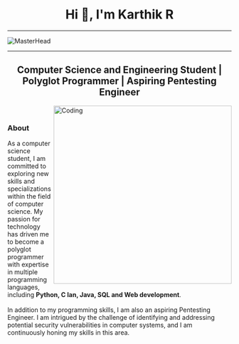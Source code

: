 <h1 align="center">Hi 👋, I'm Karthik R</h1>

-------------------------------------------

![MasterHead](https://github.com/k-arthik-r/k-arthik-r/assets/111432615/628b9187-2283-4b5b-a07b-a7e264340129)

-------------------------------------------
<h2 align="center">Computer Science and Engineering Student | Polyglot Programmer | Aspiring Pentesting Engineer</h2>


<img align="right" alt="Coding" width="400" src="https://github.com/k-arthik-r/k-arthik-r/assets/111432615/d1282930-5f93-42a2-8622-7e6a147cd92e">


<br>
<h3 align="left">About</h3>
<p>As a computer science student, I am committed to exploring new skills and specializations within the field of computer science. My passion for technology has driven me to become a polyglot programmer with expertise in multiple programming languages, including <b>Python, C lan, Java, SQL and Web development</b>.<br><br>
In addition to my programming skills, I am also an aspiring Pentesting Engineer. I am intrigued by the challenge of identifying and addressing potential security vulnerabilities in computer systems, and I am continuously honing my skills in this area.</p>
<br>
